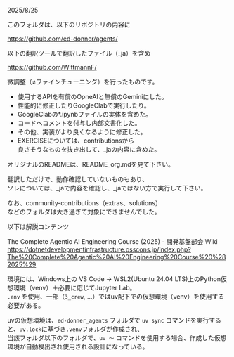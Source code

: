 2025/8/25

このフォルダは、以下のリポジトリの内容に

https://github.com/ed-donner/agents/

以下の翻訳ツールで翻訳したファイル（_ja）を含め

https://github.com/WittmannF/

微調整（≠ファインチューニング）を行ったものです。

- 使用するAPIを有償のOpneAIと無償のGeminiにした。
- 性能的に修正したりGoogleClabで実行したり。
- GoogleClabの*.ipynbファイルの実体を含めた。
- コードへコメントを付与し内部文書化した。
- その他、実装がより良くなるように修正した。
- EXERCISEについては、contributionsから  
良さそうなものを抜き出して、_jaの内容に含めた。

オリジナルのREADMEは、README_org.mdを見て下さい。

翻訳しただけで、動作確認していないものもあり、  
ソレについては、_jaで内容を確認し、_jaではない方で実行して下さい。

なお、community-contributions（extras、solutions）  
などのフォルダは大き過ぎて対象にできませんでした。

以下は解説コンテンツ

The Complete Agentic AI Engineering Course (2025) - 開発基盤部会 Wiki
https://dotnetdevelopmentinfrastructure.osscons.jp/index.php?The%20Complete%20Agentic%20AI%20Engineering%20Course%20%282025%29

環境には、Windows上の VS Code → WSL2(Ubuntu 24.04 LTS)上のPython仮想環境（venv）＋必要に応じてJupyter Lab。  
`.env` を使用、一部（`3_crew`, ...）ではuv配下での仮想環境（venv）を使用する必要がある。

uvの仮想環境は、`ed-donner_agents` フォルダで `uv sync` コマンドを実行すると、`uv.lock`に基づき`.venv`フォルダが作成され、  
当該フォルダ以下のフォルダで、`uv ～` コマンドを使用する場合、作成した仮想環境が自動検出され使用される設計になっている。